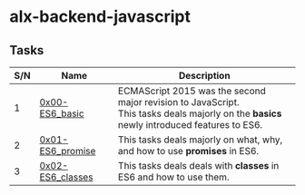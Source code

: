 # alx-backend-javascript

## Tasks
<table>
<thead>
<tr>
<th>S/N</th>
<th>Name</th>
<th>Description</th>
</tr>
</thead>
<tr>
<td>1</td>
<td><a href="https://github.com/ayobamy/alx-backend-javascript/tree/main/0x00-ES6_basic">0x00-ES6_basic</a></td>
<td>ECMAScript 2015 was the second major revision to JavaScript.<br/>This tasks deals majorly on the <b>basics</b> newly introduced features to ES6.</td>
</tr>
<tr>
<td>2</td>
<td><a href="https://github.com/ayobamy/alx-backend-javascript/tree/main/0x00-ES6_promise">0x01-ES6_promise</a></td>
<td>This tasks deals majorly on what, why, and how to use <b>promises</b> in ES6.</td>
</tr>
<tr>
<td>3</td>
<td><a href="https://github.com/ayobamy/alx-backend-javascript/tree/main/0x00-ES6_classes">0x02-ES6_classes</a></td>
<td>This tasks deals deals with <b>classes</b> in ES6 and how to use them.</td>
</tr>
</table>

